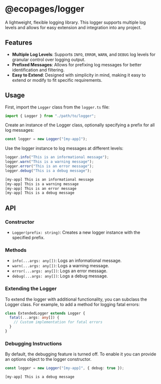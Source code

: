 # @ecopages/logger

A lightweight, flexible logging library. This logger supports multiple log levels and allows for easy extension and integration into any project.

## Features

- **Multiple Log Levels**: Supports `INFO`, `ERROR`, `WARN`, and `DEBUG` log levels for granular control over logging output.
- **Prefixed Messages**: Allows for prefixing log messages for better identification and filtering.
- **Easy to Extend**: Designed with simplicity in mind, making it easy to extend or modify to fit specific requirements.

## Usage

First, import the `Logger` class from the `logger.ts` file:

```ts
import { Logger } from "./path/to/logger";
```

Create an instance of the Logger class, optionally specifying a prefix for all log messages:

```ts
const logger = new Logger("[my-app]");
```

Use the logger instance to log messages at different levels:

```ts
logger.info("This is an informational message");
logger.warn("This is a warning message");
logger.error("This is an error message");
logger.debug("This is a debug message");
```

```bash
[my-app] This is an informational message
[my-app] This is a warning message
[my-app] This is an error message
[my-app] This is a debug message
```

## API

### Constructor

- `Logger(prefix: string)`: Creates a new logger instance with the specified prefix.

### Methods

- `info(...args: any[])`: Logs an informational message.
- `warn(...args: any[])`: Logs a warning message.
- `error(...args: any[])`: Logs an error message.
- `debug(...args: any[])`: Logs a debug message.

### Extending the Logger

To extend the logger with additional functionality, you can subclass the Logger class. For example, to add a method for logging fatal errors:

```ts
class ExtendedLogger extends Logger {
  fatal(...args: any[]) {
    // Custom implementation for fatal errors
  }
}
```

### Debugging Instructions

By default, the debugging feature is turned off. To enable it you can provide an options object to the logger constructor.

```ts
const logger = new Logger("[my-app]", { debug: true });
```

```bash
[my-app] This is a debug message
```
